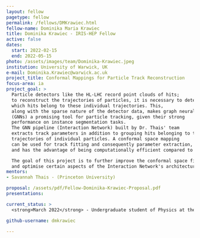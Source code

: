 ```yaml
---
layout: fellow
pagetype: fellow
permalink: /fellows/DMKrawiec.html
fellow-name: Dominika Maria Krawiec
title: Dominika Krawiec - IRIS-HEP Fellow
active: false
dates:
  start: 2022-02-15
  end: 2022-05-15
photo: /assets/images/team/Dominika-Krawiec.jpeg
institution: University of Warwick, UK
e-mail: Dominika.Krawiec@warwick.ac.uk
project_title: Conformal Mappings for Particle Track Reconstruction
focus-area: ia
project_goal: >
  Particle detectors like the HL-LHC record point clouds of hits;
  to reconstruct the trajectories of particles, it is necessary to determine
  which hits belong to these individual trajectories. This,
  along with the sparse nature of the detector data, makes graph neural networks
  (GNNs) a promising tool for particle tracking, given their strong
  performance on instance segmentation tasks.
  The GNN pipeline (Interaction Network) built by Dr. Thais' team
  extracts track parameters in addition to grouping hits belonging to the
  trajectories of individual particles. A conformal space mapping
  can be used for track fitting and consequently parameter extraction,
  and has the advantage of being computationally efficient compared to a helical fit.

  The goal of this project is to further improve the conformal space fit and its stability,
  and optimise certain aspects of the Interaction Network's architecture for this purpose.
mentors:
- Savannah Thais - (Princeton University)

proposal: /assets/pdf/Fellow-Dominika-Krawiec-Proposal.pdf
presentations:

current_status: >
  <strong>March 2022</strong> - Undergraduate student of Physics at the University of Warwick, UK.

github-username: dmkrawiec

---
```

